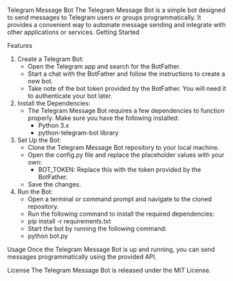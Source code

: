 Telegram Message Bot
The Telegram Message Bot is a simple bot designed to send messages to Telegram users or groups programmatically. It provides a convenient way to automate message sending and integrate with other applications or services.
Getting Started

Features
1. Create a Telegram Bot:
    * Open the Telegram app and search for the BotFather.
    * Start a chat with the BotFather and follow the instructions to create a new bot.
    * Take note of the bot token provided by the BotFather. You will need it to authenticate your bot later.
2. Install the Dependencies:
    * The Telegram Message Bot requires a few dependencies to function properly. Make sure you have the following installed:
        * Python 3.x
        * python-telegram-bot library
3. Set Up the Bot:
    * Clone the Telegram Message Bot repository to your local machine.
    * Open the config.py file and replace the placeholder values with your own:
        * BOT_TOKEN: Replace this with the token provided by the BotFather.
    * Save the changes.
4. Run the Bot:
    * Open a terminal or command prompt and navigate to the cloned repository.
    * Run the following command to install the required dependencies:
    * pip install -r requirements.txt
    * Start the bot by running the following command:
    * python bot.py
      
Usage
Once the Telegram Message Bot is up and running, you can send messages programmatically using the provided API.

License
The Telegram Message Bot is released under the MIT License.
